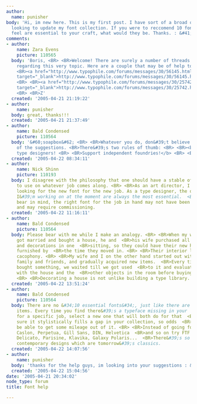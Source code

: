 ```yaml
---
author:
  name: punisher
body: 'Hi, im new here. This is my first post. I have sort of a broad question. I&#39;m
  looking to update my font collection. If you were to reccomend 10 fonts that you
  feel are essential to your craft, what would they be. Thanks. : &#41;'
comments:
- author:
    name: Zara Evens
    picture: 110565
  body: 'Boris, <BR> <BR>Welcome! There are surely a number of threads in the archives
    regarding this very topic. Here are a couple that may be of help to you: <BR>
    <BR><a href="http://www.typophile.com/forums/messages/30/56145.html?1105111003"
    target="_blank">http://www.typophile.com/forums/messages/30/56145.html?1105111003</a>
    <BR> <BR><a href="http://www.typophile.com/forums/messages/30/25742.html?1075848605"
    target="_blank">http://www.typophile.com/forums/messages/30/25742.html?1075848605</a>
    <BR> <BR>Z'
  created: '2005-04-21 21:19:22'
- author:
    name: punisher
  body: great, thanks!!!
  created: '2005-04-21 21:37:49'
- author:
    name: Bald Condensed
    picture: 110564
  body: '&#60;soapbox&#62; <BR> <BR>Whatever you do, don&#39;t believe the majority
    of the suggestions. <BR>There&#39;s two rules of thumb: <BR> <BR><b>Support living
    type designers! <BR> <BR>Support independent foundries!</b> <BR> <BR>&#60;/soapbox&#62;'
  created: '2005-04-22 08:34:11'
- author:
    name: Nick Shinn
    picture: 110193
  body: I disagree with the philosophy that one should have a stable of fonts, ready
    to use on whatever job comes along. <BR> <BR>As an art director, I was always
    looking for the new font for the new job. As a type designer, the one&#40;s&#41;
    I&#39;m working on at the moment are always the most essential.  <BR> <BR>And
    bear in mind, the right font for the job in hand may not have been designed yet,
    and may require commissioning.
  created: '2005-04-22 11:16:11'
- author:
    name: Bald Condensed
    picture: 110564
  body: Please bear with me while I make an analogy. <BR> <BR>When my wife&#39;s brother
    got married and bought a house, he and  <BR>his wife purchased all of their furniture
    and decorations in one  <BR>sitting, so they could have their new house entirely
    furnished by  <BR>the time they moved in. <BR> <BR>Their interior looks like a
    cacophony. <BR> <BR>My wife and I on the other hand started out with leftover  stuff  <BR>from
    family and friends, and gradually acquired new items.  <BR>Every time we&#39;d
    bought something, we waited till we got used  <BR>to it and evaluated how it interacted
    with the house and the  <BR>other objects in the room before buying the next item.
    <BR> <BR>Decorating a house is not unlike building a type library.
  created: '2005-04-22 13:51:24'
- author:
    name: Bald Condensed
    picture: 110564
  body: There are no &#34;10 essential fonts&#34;, just like there are no 10 essential  <BR>furniture
    items. Every time you find there&#39;s a typeface missing in your  <BR>library
    for a specific job, select a new one that will both do for that  <BR>job and make
    sure it stylistically fills a gap in your collection, so odds  <BR>are you&#39;ll
    be able to get some mileage out of it. <BR> <BR>Instead of going for Garamond,
    Caslon, Perpetua, Gill Sans, DIN, Helvetica  <BR>and so on try FTF Rongel, Enigma,
    Delicato, Parisine, Klavika, Galaxy Polaris...  <BR>There&#39;s so many brilliant
    contemporary designs which are tomorrow&#39;s classics.
  created: '2005-04-22 14:07:56'
- author:
    name: punisher
  body: 'thanks for the help guys, im looking into your suggestions : &#41;'
  created: '2005-04-22 15:04:56'
date: '2005-04-21 20:34:02'
node_type: forum
title: Font help

---
```

